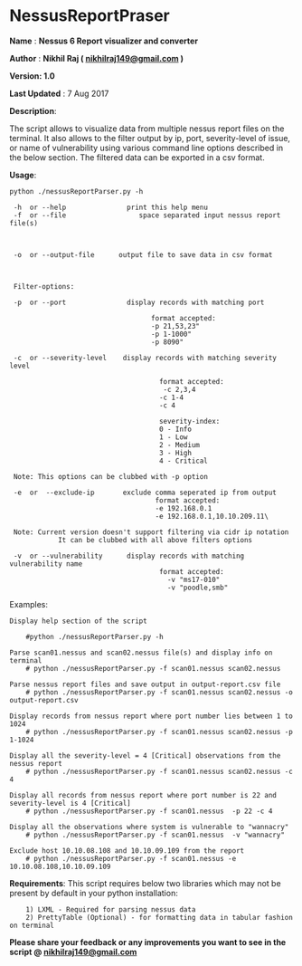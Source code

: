# NessusReportPraser



 **Name** : **Nessus 6 Report visualizer and converter**

 **Author** : **Nikhil Raj ( nikhilraj149@gmail.com )**

 **Version: 1.0**
 
 **Last Updated** : 7 Aug 2017

 **Description**:  
 
 The script allows to visualize data from multiple nessus 
 report files on the terminal. It also allows to the 
 filter output by ip, port, severity-level of issue, or 
 name of vulnerability using various command line options 
 described in the below section. The filtered data can be 
 exported in a csv format. 
 
 **Usage**:
  	
  	python ./nessusReportParser.py -h
  	 
  	 -h  or --help               print this help menu
  	 -f  or --file                  space separated input nessus report file(s)
  	 
  	 
  	 
     -o  or --output-file      output file to save data in csv format
     
     
     
     Filter-options:
     
  	 -p  or --port               display records with matching port
  	 
                                       format accepted:
                                       -p 21,53,23"
                                       -p 1-1000"
                                       -p 8090"
  	 
  	 -c  or --severity-level    display records with matching severity level
  	 
  	                       	             format accepted:
  	                       	              -c 2,3,4
  	                                     -c 1-4
  	                                     -c 4 
  	                                        
                                         severity-index:
                                         0 - Info
                                         1 - Low
                                         2 - Medium
                                         3 - High
                                         4 - Critical
  	 
  	 Note: This options can be clubbed with -p option
  	 
  	 -e  or  --exclude-ip       exclude comma seperated ip from output
  	                                    format accepted:
  	                                    -e 192.168.0.1
  	                                    -e 192.168.0.1,10.10.209.11\
  	                                        
     Note: Current version doesn't support filtering via cidr ip notation
                It can be clubbed with all above filters options
     
  	 -v  or --vulnerability      display records with matching vulnerability name
  	                                     format accepted:
  	                                       -v "ms17-010"
  	                                       -v "poodle,smb"                             
  	 
 Examples:
 
    Display help section of the script
    
        #python ./nessusReportParser.py -h
        
    Parse scan01.nessus and scan02.nessus file(s) and display info on terminal 	 
        # python ./nessusReportParser.py -f scan01.nessus scan02.nessus
        
    Parse nessus report files and save output in output-report.csv file    
        # python ./nessusReportParser.py -f scan01.nessus scan02.nessus -o output-report.csv
        
    Display records from nessus report where port number lies between 1 to 1024     
        # python ./nessusReportParser.py -f scan01.nessus scan02.nessus -p 1-1024
    
    Display all the severity-level = 4 [Critical] observations from the nessus report
        # python ./nessusReportParser.py -f scan01.nessus scan02.nessus -c 4
        
    Display all records from nessus report where port number is 22 and severity-level is 4 [Critical]    
        # python ./nessusReportParser.py -f scan01.nessus  -p 22 -c 4
        
    Display all the observations where system is vulnerable to "wannacry"   
        # python ./nessusReportParser.py -f scan01.nessus  -v "wannacry"
        
    Exclude host 10.10.08.108 and 10.10.09.109 from the report    
        # python ./nessusReportParser.py -f scan01.nessus -e 10.10.08.108,10.10.09.109
  	
  	
  	                     

 **Requirements**: This script requires below two libraries which may not be present by default in your
		python installation:

		1) LXML - Required for parsing nessus data
		2) PrettyTable (Optional) - for formatting data in tabular fashion on terminal


**Please share your feedback or any improvements you want to see in the script @ nikhilraj149@gmail.com** 